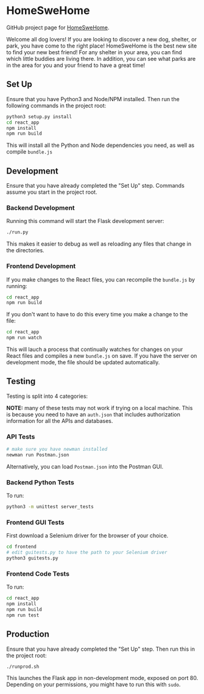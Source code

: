 # HomeSweHome

GitHub project page for [HomeSweHome](http://homeswehome.me).

Welcome all dog lovers! If you are looking to discover a new dog, shelter, or park, you have come to the right place! HomeSweHome is the best new site to find your new best friend! For any shelter in your area, you can find which little buddies are living there. In addition, you can see what parks are in the area for you and your friend to have a great time!

## Set Up

Ensure that you have Python3 and Node/NPM installed. Then run the following commands in the project root:

```bash
python3 setup.py install
cd react_app
npm install
npm run build
```

This will install all the Python and Node dependencies you need, as well as compile `bundle.js`

## Development

Ensure that you have already completed the "Set Up" step. Commands assume you start in the project root.

### Backend Development

Running this command will start the Flask development server:

```bash
./run.py
```

This makes it easier to debug as well as reloading any files that change in the directories.

### Frontend Development

If you make changes to the React files, you can recompile the `bundle.js` by running:

```bash
cd react_app
npm run build
```

If you don't want to have to do this every time you make a change to the file:

```bash
cd react_app
npm run watch
```

This will lauch a process that continually watches for changes on your React files and compiles
a new `bundle.js` on save. If you have the server on development mode, the file should be
updated automatically.

## Testing

Testing is split into 4 categories: 

**NOTE:** many of these tests may not work if trying on a local machine.
This is because you need to have an `auth.json` that includes authorization information
for all the APIs and databases.

### API Tests

```bash
# make sure you have newman installed
newman run Postman.json
```

Alternatively, you can load `Postman.json` into the Postman GUI.

### Backend Python Tests

To run:

```bash
python3 -m unittest server_tests
```

### Frontend GUI Tests

First download a Selenium driver for the browser of your choice.

```bash
cd frontend
# edit guitests.py to have the path to your Selenium driver
python3 guitests.py
```

### Frontend Code Tests

To run:

```bash
cd react_app
npm install
npm run build
npm run test
```

## Production

Ensure that you have already completed the "Set Up" step. Then run this in the project root:

```bash
./runprod.sh
```

This launches the Flask app in non-development mode, exposed on port 80. Depending on your
permissions, you might have to run this with `sudo`.
